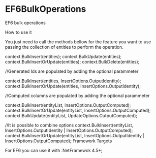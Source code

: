 # EF6BulkOperations
EF6 bulk operations

How to use it

You just need to call the methods bellow for the feature you want to use passing the collection of entities to perform the operation.

context.BulkInsert(entities);
context.BulkUpdate(entities);
context.BulkInsertOrUpdate(entities);
context.BulkDelete(entities);

//Generated Ids are populated by adding the optional parammeter

context.BulkInsert(entities, InsertOptions.OutputIdentity);
context.BulkInsertOrUpdate(entities, InsertOptions.OutputIdentity);

//Computed columns are populated by adding the optional parammeter

context.BulkInsert(entityList, InsertOptions.OutputComputed);
context.BulkInsertOrUpdate(entityList, InsertOptions.OutputComputed);
context.BulkUpdate(entityList, UpdateOptions.OutputComputed);

//It is possible to combine options
context.BulkInsert(entityList, InsertOptions.OutputIdentity | InsertOptions.OutputComputed);
context.BulkInsertOrUpdate(entityList, InsertOptions.OutputIdentity | InsertOptions.OutputComputed);
Framework Targets

For EF6 you can use it with .NetFramewok 4.5+;
